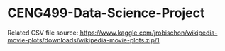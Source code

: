 # CENG499-Data-Science-Project

Related CSV file source:
https://www.kaggle.com/jrobischon/wikipedia-movie-plots/downloads/wikipedia-movie-plots.zip/1
